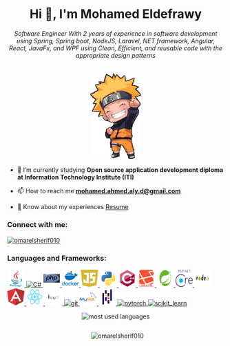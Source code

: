 <h1 align="center">Hi 👋, I'm Mohamed Eldefrawy</h1>
<h6 align="center">Software Engineer With 2 years of experience in software development using Spring, Spring boot, NodeJS, Laravel, NET framework, Angular, React, JavaFx, and WPF using Clean, Efficient, and reusable code with the appropriate design patterns</h6>

<div align=center>
        <img src="./images/Ninja.png" alt="Ninja" height="200">
    </div>

- 🔭 I’m currently studying **Open source application development diploma at Information Technology Institute (ITI)**

- 📫 How to reach me **mohamed.ahmed.aly.d@gmail.com**

- 📄 Know about my
  experiences [Resume](https://drive.google.com/file/d/1ywc9Y95PMFr376zKyM-g0q93u6SVIszg/view?usp=sharing)

<h3 align="left">Connect with me:</h3>
<p align="left">
<a href="https://www.linkedin.com/in/mohamedeldefrawy/" target="blank"><img align="center" src="https://raw.githubusercontent.com/rahuldkjain/github-profile-readme-generator/master/src/images/icons/Social/linked-in-alt.svg" alt="omarelsherif010" height="30" width="40" /></a>
</p>

<h3 align="left">Languages and Frameworks:</h3>
<a href="https://www.java.com" target="_blank" rel="noreferrer">
<img src="https://raw.githubusercontent.com/devicons/devicon/master/icons/java/java-original.svg" alt="java" width="40" height="40"/>
</a>
<a href="https://docs.microsoft.com/en-us/dotnet/csharp/" target="_blank" rel="noreferrer">
<img src="./images/C#.png" alt="C#" width="40" height="40"/>
</a>
<a href="https://www.php.net" target="_blank" rel="noreferrer">
<img src="https://raw.githubusercontent.com/devicons/devicon/master/icons/php/php-original.svg" alt="php" width="40" height="40"/>
</a>
<a href="https://www.docker.com/" target="_blank" rel="noreferrer">
<img src="./images/Docker.png" alt="php" width="40" height="40"/>
</a>
<a href="https://www.javascript.com/" target="_blank" rel="noreferrer">
<img src="./images/JS.png" alt="php" width="40" height="40"/>
</a>
<a href="https://www.python.org" target="_blank" rel="noreferrer">
<img src="https://raw.githubusercontent.com/devicons/devicon/master/icons/python/python-original.svg" alt="python" width="40" height="40"/>
</a>
<a href="https://www.w3schools.com/cpp/" target="_blank" rel="noreferrer">
<img src="https://raw.githubusercontent.com/devicons/devicon/master/icons/cplusplus/cplusplus-original.svg" alt="cplusplus" width="40" height="40"/>
</a>
<a href="https://laravel.com/" target="_blank" rel="noreferrer">
<img src="https://raw.githubusercontent.com/devicons/devicon/master/icons/laravel/laravel-plain-wordmark.svg" alt="laravel" width="40" height="40"/>
</a>
<a href="https://spring.io/" target="_blank" rel="noreferrer">
<img src="./images/Spring.png" alt="laravel" width="40" height="40"/>
</a>
<a href="https://dotnet.microsoft.com/en-us/" target="_blank" rel="noreferrer">
<img src="./images/NETCORE.png" alt="laravel" width="40" height="40"/>
</a>
<a href="https://nodejs.org/en/" target="_blank" rel="noreferrer">
<img src="./images/node.png" alt="laravel" width="40" height="40"/>
</a>
<a href="https://angular.io/" target="_blank" rel="noreferrer">
<img src="./images/Angular.png" alt="laravel" width="40" height="40"/>
</a>
<a href="https://ar.reactjs.org/" target="_blank" rel="noreferrer">
<img src="./images/React.png" alt="laravel" width="40" height="40"/>
</a>
<a href="https://www.mongodb.com/" target="_blank" rel="noreferrer">
<img src="./images/Mongo.png" alt="laravel" width="40" height="40"/>
</a>
<a href="https://git-scm.com/" target="_blank" rel="noreferrer">
<img src="https://www.vectorlogo.zone/logos/git-scm/git-scm-icon.svg" alt="git" width="40" height="40"/>
</a>
<a href="https://www.mysql.com/" target="_blank" rel="noreferrer">
<img src="https://raw.githubusercontent.com/devicons/devicon/master/icons/mysql/mysql-original-wordmark.svg" alt="mysql" width="40" height="40"/>
</a>
<a href="https://pandas.pydata.org/" target="_blank" rel="noreferrer">
<img src="https://raw.githubusercontent.com/devicons/devicon/2ae2a900d2f041da66e950e4d48052658d850630/icons/pandas/pandas-original.svg" alt="pandas" width="40" height="40"/>
</a>
<a href="https://pytorch.org/" target="_blank" rel="noreferrer">
<img src="https://www.vectorlogo.zone/logos/pytorch/pytorch-icon.svg" alt="pytorch" width="40" height="40"/>
</a>
<a href="https://scikit-learn.org/" target="_blank" rel="noreferrer">
<img src="https://upload.wikimedia.org/wikipedia/commons/0/05/Scikit_learn_logo_small.svg" alt="scikit_learn" width="40" height="40"/>
</a>
<div style="display: flex; flex-direction: column; justify-content: center; align-items: center">
<p>
<img style="width:600px" src="https://github-readme-stats.vercel.app/api/top-langs?username=mohamedeldefrawy&show_icons=true&locale=en&layout=compact" alt="most used languages" />
</p>
<p>&nbsp;
<img style="width: 600px" src="https://github-readme-stats.vercel.app/api?username=mohamedeldefrawy&show_icons=true&locale=en" alt="omarelsherif010" />
</p>
</div>